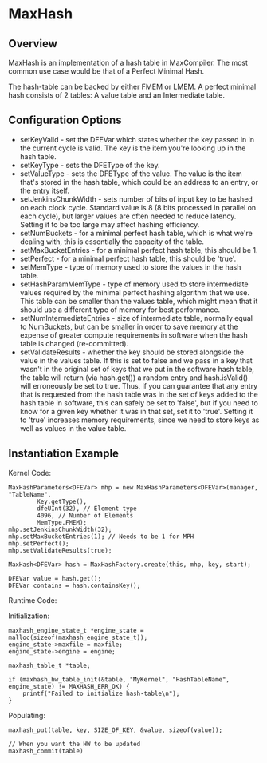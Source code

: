 MaxHash
========

Overview
---------

MaxHash is an implementation of a hash table in MaxCompiler.
The most common use case would be that of a Perfect Minimal Hash.

The hash-table can be backed by either FMEM or LMEM.
A perfect minimal hash consists of 2 tables: A value table and an Intermediate table.


Configuration Options
----------------------


* setKeyValid - set the DFEVar which states whether the key passed in in the current cycle is valid.  The key is the item you're looking up in the hash table.
* setKeyType - sets the DFEType of the key.
* setValueType - sets the DFEType of the value.  The value is the item that's stored in the hash table, which could be an address to an entry, or the entry itself.
* setJenkinsChunkWidth - sets number of bits of input key to be hashed on each clock cycle.  Standard value is 8 (8 bits processed in parallel on each cycle), but larger values are often needed to reduce latency.  Setting it to be too large may affect hashing efficiency.
* setNumBuckets - for a minimal perfect hash table, which is what we're dealing with, this is essentially the capacity of the table.
* setMaxBucketEntries - for a minimal perfect hash table, this should be 1.
* setPerfect - for a minimal perfect hash table, this should be 'true'.
* setMemType - type of memory used to store the values in the hash table.
* setHashParamMemType - type of memory used to store intermediate values required by the minimal perfect hashing algorithm that we use. This table can be smaller than the values table, which might mean that it should use a different type of memory for best performance.
* setNumIntermediateEntries - size of intermediate table, normally equal to NumBuckets, but can be smaller in order to save memory at the expense of greater compute requirements in software when the hash table is changed (re-committed).
* setValidateResults - whether the key should be stored alongside the value in the values table.  If this is set to false and we pass in a key that wasn't in the original set of keys that we put in the software hash table, the table will return (via hash.get()) a random entry and hash.isValid() will erroneously be set to true.  Thus, if you can guarantee that any entry that is requested from the hash table was in the set of keys added to the hash table in software, this can safely be set to 'false', but if you need to know for a given key whether it was in that set, set it to 'true'.  Setting it to 'true' increases memory requirements, since we need to store keys as well as values in the value table.

Instantiation Example
---------------------

Kernel Code:

```
MaxHashParameters<DFEVar> mhp = new MaxHashParameters<DFEVar>(manager, "TableName", 
		Key.getType(),
		dfeUInt(32), // Element type
		4096, // Number of Elements
		MemType.FMEM);
mhp.setJenkinsChunkWidth(32);
mhp.setMaxBucketEntries(1); // Needs to be 1 for MPH
mhp.setPerfect();
mhp.setValidateResults(true);

MaxHash<DFEVar> hash = MaxHashFactory.create(this, mhp, key, start);

DFEVar value = hash.get();
DFEVar contains = hash.containsKey();
```

Runtime Code:

Initialization:
```
maxhash_engine_state_t *engine_state = malloc(sizeof(maxhash_engine_state_t));
engine_state->maxfile = maxfile;
engine_state->engine = engine;

maxhash_table_t *table;

if (maxhash_hw_table_init(&table, "MyKernel", "HashTableName", engine_state) != MAXHASH_ERR_OK) {
	printf("Failed to initialize hash-table\n");	
}
```

Populating:
```
maxhash_put(table, key, SIZE_OF_KEY, &value, sizeof(value));

// When you want the HW to be updated
maxhash_commit(table)
```


